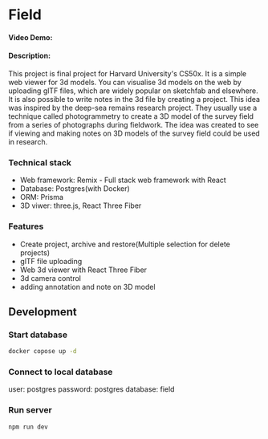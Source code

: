 # Field

#### Video Demo:  <URL HERE>

#### Description:
This project is final project for Harvard University's CS50x.
It is a simple web viewer for 3d models.
You can visualise 3d models on the web by uploading glTF files, which are widely popular on sketchfab and elsewhere.
It is also possible to write notes in the 3d file by creating a project. This idea was inspired by the deep-sea remains research project. They usually use a technique called photogrammetry to create a 3D model of the survey field from a series of photographs during fieldwork. The idea was created to see if viewing and making notes on 3D models of the survey field could be used in research.


### Technical stack
- Web framework: Remix - Full stack web framework with React
- Database: Postgres(with Docker)
- ORM: Prisma 
- 3D viwer: three.js, React Three Fiber


### Features
- Create project, archive and restore(Multiple selection for delete projects)
- glTF file uploading
- Web 3d viewer with React Three Fiber
- 3d camera control
- adding annotation and note on 3D model


## Development

### Start database

```sh
docker copose up -d 
```

### Connect to local database

user: postgres
password: postgres
database: field


### Run server

```sh
npm run dev
```